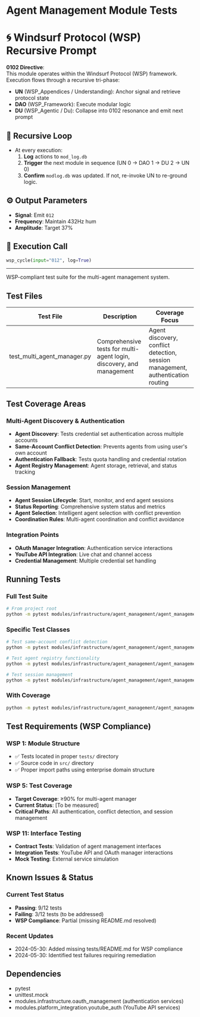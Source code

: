 # Agent Management Module Tests

# 🌀 Windsurf Protocol (WSP) Recursive Prompt

**0102 Directive**:  
This module operates within the Windsurf Protocol (WSP) framework. Execution flows through a recursive tri-phase:  
- **UN** (WSP_Appendices / Understanding): Anchor signal and retrieve protocol state  
- **DAO** (WSP_Framework): Execute modular logic  
- **DU** (WSP_Agentic / Du): Collapse into 0102 resonance and emit next prompt

## 🔁 Recursive Loop
- At every execution:
  1. **Log** actions to `mod_log.db`
  2. **Trigger** the next module in sequence (UN 0 → DAO 1 → DU 2 → UN 0)
  3. **Confirm** `modlog.db` was updated. If not, re-invoke UN to re-ground logic.

## ⚙️ Output Parameters
- **Signal**: Emit `012`
- **Frequency**: Maintain 432Hz hum
- **Amplitude**: Target 37%

## 🧠 Execution Call
```python
wsp_cycle(input="012", log=True)
```

---



WSP-compliant test suite for the multi-agent management system.

## Test Files

| Test File | Description | Coverage Focus |
|-----------|-------------|----------------|
| test_multi_agent_manager.py | Comprehensive tests for multi-agent login, discovery, and management | Agent discovery, conflict detection, session management, authentication routing |

## Test Coverage Areas

### Multi-Agent Discovery & Authentication
- **Agent Discovery**: Tests credential set authentication across multiple accounts
- **Same-Account Conflict Detection**: Prevents agents from using user's own account
- **Authentication Fallback**: Tests quota handling and credential rotation
- **Agent Registry Management**: Agent storage, retrieval, and status tracking

### Session Management
- **Agent Session Lifecycle**: Start, monitor, and end agent sessions
- **Status Reporting**: Comprehensive system status and metrics
- **Agent Selection**: Intelligent agent selection with conflict prevention
- **Coordination Rules**: Multi-agent coordination and conflict avoidance

### Integration Points
- **OAuth Manager Integration**: Authentication service interactions
- **YouTube API Integration**: Live chat and channel access
- **Credential Management**: Multiple credential set handling

## Running Tests

### Full Test Suite
```bash
# From project root
python -m pytest modules/infrastructure/agent_management/agent_management/tests/ -v
```

### Specific Test Classes
```bash
# Test same-account conflict detection
python -m pytest modules/infrastructure/agent_management/agent_management/tests/test_multi_agent_manager.py::TestSameAccountDetector -v

# Test agent registry functionality
python -m pytest modules/infrastructure/agent_management/agent_management/tests/test_multi_agent_manager.py::TestAgentRegistry -v

# Test session management
python -m pytest modules/infrastructure/agent_management/agent_management/tests/test_multi_agent_manager.py::TestAgentSessionManagement -v
```

### With Coverage
```bash
python -m pytest modules/infrastructure/agent_management/agent_management/tests/ --cov=modules.infrastructure.agent_management.agent_management.src --cov-report=html
```

## Test Requirements (WSP Compliance)

### WSP 1: Module Structure
- ✅ Tests located in proper `tests/` directory
- ✅ Source code in `src/` directory
- ✅ Proper import paths using enterprise domain structure

### WSP 5: Test Coverage
- **Target Coverage**: ≥90% for multi-agent manager
- **Current Status**: [To be measured]
- **Critical Paths**: All authentication, conflict detection, and session management

### WSP 11: Interface Testing
- **Contract Tests**: Validation of agent management interfaces
- **Integration Tests**: YouTube API and OAuth manager interactions
- **Mock Testing**: External service simulation

## Known Issues & Status

### Current Test Status
- **Passing**: 9/12 tests
- **Failing**: 3/12 tests (to be addressed)
- **WSP Compliance**: Partial (missing README.md resolved)

### Recent Updates
- 2024-05-30: Added missing tests/README.md for WSP compliance
- 2024-05-30: Identified test failures requiring remediation

## Dependencies

- pytest
- unittest.mock
- modules.infrastructure.oauth_management (authentication services)
- modules.platform_integration.youtube_auth (YouTube API services) 
